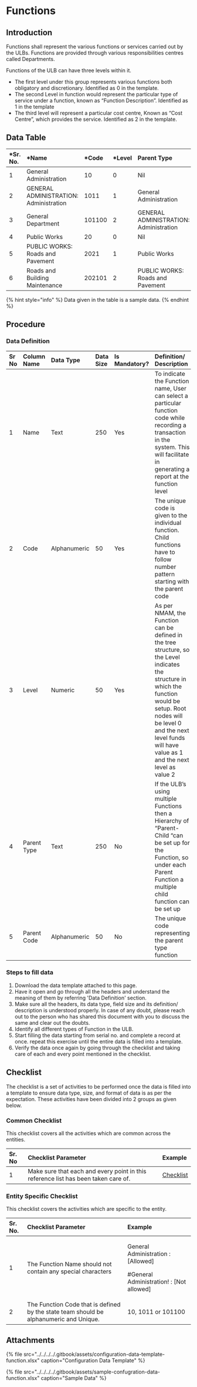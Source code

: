 # Functions

## Introduction

Functions shall represent the various functions or services carried out by the ULBs. Functions are provided through various responsibilities centres called Departments.

Functions of the ULB can have three levels within it.

* The first level under this group represents various functions both obligatory and discretionary. Identified as 0 in the template.
* The second Level in function would represent the particular type of service under a function, known as “Function Description”. Identified as 1 in the template
* The third level will represent a particular cost centre, Known as “Cost Centre”, which provides the service. Identified as 2 in the template.

## Data Table

| \*Sr. No. | \*Name | \*Code | \*Level | Parent Type | Parent Code |
| :--- | :--- | :--- | :--- | :--- | :--- |
| 1 | General Administration | 10 | 0 | Nil | Nil |
| 2 | GENERAL ADMINISTRATION: Administration | 1011 | 1 | General Administration | 10 |
| 3 | General Department | 101100 | 2 | GENERAL ADMINISTRATION: Administration | 1011 |
| 4 | Public Works | 20 | 0 | Nil | Nil |
| 5 | PUBLIC WORKS: Roads and Pavement | 2021 | 1 | Public Works | 20 |
| 6 | Roads and Building Maintenance | 202101 | 2 | PUBLIC WORKS: Roads and Pavement | 2021 |

{% hint style="info" %}
Data given in the table is a sample data.
{% endhint %}

## Procedure

### Data Definition

| Sr No | Column Name | Data Type | Data Size | Is Mandatory? | Definition/ Description |
| :--- | :--- | :--- | :--- | :--- | :--- |
| 1 | Name | Text | 250 | Yes | To indicate the Function name, User can select a particular function code while recording a transaction in the system. This will facilitate in generating a report at the function level |
| 2 | Code | Alphanumeric | 50 | Yes | The unique code is given to the individual function. Child functions have to follow number pattern starting with the parent code |
| 3 | Level | Numeric | 50 | Yes | As per NMAM, the Function can be defined in the tree structure, so the Level indicates the structure in which the function would be setup. Root nodes will be level 0 and the next level funds will have value as 1 and the next level as value 2 |
| 4 | Parent Type | Text | 250 | No | If the ULB’s using multiple Functions then a Hierarchy of “Parent-Child “can be set up for the Function, so under each Parent Function a multiple child function can be set up |
| 5 | Parent Code | Alphanumeric | 50 | No | The unique code representing the parent type function |

### Steps to fill data

1. Download the data template attached to this page.
2. Have it open and go through all the headers and understand the meaning of them by referring 'Data Definition' section.
3. Make sure all the headers, its data type, field size and its definition/ description is understood properly. In case of any doubt, please reach out to the person who has shared this document with you to discuss the same and clear out the doubts.
4. Identify all different types of Function in the ULB.
5. Start filling the data starting from serial no. and complete a record at once. repeat this exercise until the entire data is filled into a template.
6. Verify the data once again by going through the checklist and taking care of each and every point mentioned in the checklist.

## Checklist

The checklist is a set of activities to be performed once the data is filled into a template to ensure data type, size, and format of data is as per the expectation. These activities have been divided into 2 groups as given below.

### Common Checklist

This checklist covers all the activities which are common across the entities.

| Sr. No | Checklist Parameter | Example |
| :--- | :--- | :--- |
| 1 | Make sure that each and every point in this reference list has been taken care of. | [Checklist](../common-config/checklist.md) |

### Entity Specific Checklist

This checklist covers the activities which are specific to the entity.

<table>
  <thead>
    <tr>
      <th style="text-align:left">Sr. No.</th>
      <th style="text-align:left">Checklist Parameter</th>
      <th style="text-align:left">Example</th>
    </tr>
  </thead>
  <tbody>
    <tr>
      <td style="text-align:left">1</td>
      <td style="text-align:left">The Function Name should not contain any special characters</td>
      <td style="text-align:left">
        <p>General Administration : [Allowed]</p>
        <p>#General Administration! : [Not allowed]</p>
      </td>
    </tr>
    <tr>
      <td style="text-align:left">2</td>
      <td style="text-align:left">The Function Code that is defined by the state team should be alphanumeric
        and Unique.</td>
      <td style="text-align:left">10, 1011 or 101100</td>
    </tr>
  </tbody>
</table>

## Attachments

{% file src="../../../../.gitbook/assets/configuration-data-template-function.xlsx" caption="Configuration Data Template" %}

{% file src="../../../../.gitbook/assets/sample-confugration-data-function.xlsx" caption="Sample Data" %}

